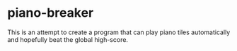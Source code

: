 # piano-breaker
This is an attempt to create a program that can play piano tiles automatically and hopefully beat the global high-score.

